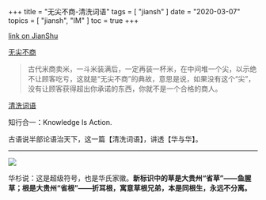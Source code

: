 +++
title = "无尖不商-清洗词语"
tags = [
    "jiansh"
]
date = "2020-03-07"
topics = [
    "jiansh",
    "IM"
]
toc = true
+++



[link on JianShu](https://www.jianshu.com/p/f61443f9f255)

[无尖不商](https://mp.weixin.qq.com/s/tcsdISlBlpqHMFvGRA4rJw)  

>古代米商卖米，一斗米装满后，一定再装一杯米，在中间堆一个尖，以示绝不让顾客吃亏，这就是“无尖不商”的典故，意思是说，如果没有这个“尖”，没有让顾客获得超出你承诺的东西，你就不是一个合格的商人。

[清洗词语](https://mp.weixin.qq.com/s/ndIXdvM34OXmzO3hdXbt0Q)

知行合一：Knowledge Is Action.

古语说半部论语治天下，这一篇【清洗词语】，讲透【华与华】。

---

![](https://upload-images.jianshu.io/upload_images/3296949-728b65c4fae19b47.png?imageMogr2/auto-orient/strip%7CimageView2/2/w/1240)


华杉说：这是超级符号，也是华氏家徽。**新标识中的草是大贵州“省草”——鱼腥草；根是大贵州“省根”——折耳根，寓意草根兄弟，本是同根生，永远不分离。**
